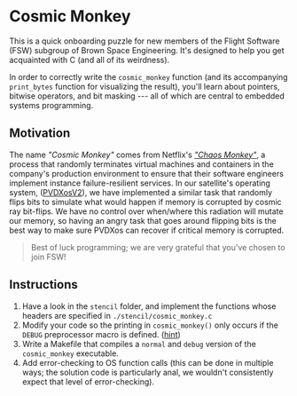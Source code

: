 # Cosmic Monkey

This is a quick onboarding puzzle for new members of the Flight Software (FSW) 
subgroup of Brown Space Engineering. It's designed to help you get acquainted 
with C (and all of its weirdness).

In order to correctly write the `cosmic_monkey` function (and its accompanying 
`print_bytes` function for visualizing the result), you'll learn about pointers, 
bitwise operators, and bit masking --- all of which are central to embedded 
systems programming.

## Motivation

The name *"Cosmic Monkey"* comes from Netflix's 
[*"Chaos Monkey"*](https://github.com/Netflix/chaosmonkey?tab=readme-ov-file), a 
process that randomly terminates virtual machines and containers in the 
company's production environment to ensure that their software engineers 
implement instance failure-resilient services. In our satellite's operating 
system, ([PVDXosV2](https://github.com/BrownSpaceEngineering/PVDXosV2)), we have 
implemented a similar task that randomly flips bits to simulate what would 
happen if memory is corrupted by cosmic ray bit-flips. We have no control over 
when/where this radiation will mutate our memory, so having an angry task that 
goes around flipping bits is the best way to make sure PVDXos can recover if 
critical memory is corrupted.

> Best of luck programming; we are very grateful that you've chosen to join FSW!

## Instructions 

1. Have a look in the `stencil` folder, and implement the functions whose 
headers are specified in `./stencil/cosmic_monkey.c`
2. Modify your code so the printing in `cosmic_monkey()` only occurs if the 
`DEBUG` preprocessor macro is defined. 
([hint](https://www.cs.auckland.ac.nz/references/unix/digital/AQTLTBTE/DOCU_078.HTM))
3. Write a Makefile that compiles a `normal` and `debug` version of the 
`cosmic_monkey` executable. 
4. Add error-checking to OS function calls (this can be done in multiple ways; 
the solution code is particularly anal, we wouldn't consistently expect that 
level of error-checking). 

